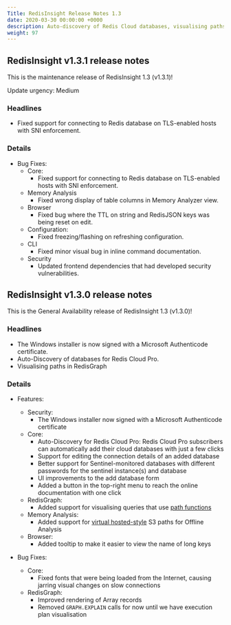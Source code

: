 ```yaml
---
Title: RedisInsight Release Notes 1.3 
date: 2020-03-30 00:00:00 +0000
description: Auto-discovery of Redis Cloud databases, visualising paths in RedisGraph
weight: 97
---
```


## RedisInsight v1.3.1 release notes

This is the maintenance release of RedisInsight 1.3 (v1.3.1)!

Update urgency: Medium

### Headlines

- Fixed support for connecting to Redis database on TLS-enabled hosts with SNI enforcement.

### Details

- Bug Fixes:
    - Core:
        - Fixed support for connecting to Redis database on TLS-enabled hosts with SNI enforcement.
    - Memory Analysis
        - Fixed wrong display of table columns in Memory Analyzer view.
    - Browser
        - Fixed bug where the TTL on string and RedisJSON keys was being reset on edit.
    - Configuration:
        - Fixed freezing/flashing on refreshing configuration.
    - CLI
        - Fixed minor visual bug in inline command documentation.
    - Security
        - Updated frontend dependencies that had developed security vulnerabilities.

## RedisInsight v1.3.0 release notes

This is the General Availability release of RedisInsight 1.3 (v1.3.0)!

### Headlines

- The Windows installer is now signed with a Microsoft Authenticode certificate.
- Auto-Discovery of databases for Redis Cloud Pro.
- Visualising paths in RedisGraph

### Details

- Features:
    - Security:
        - The Windows installer now signed with a Microsoft Authenticode certificate
    - Core:
        - Auto-Discovery for Redis Cloud Pro: Redis Cloud Pro subscribers can automatically add
          their cloud databases with just a few clicks
        - Support for editing the connection details of an added database
        - Better support for Sentinel-monitored databases with different passwords for the sentinel instance(s) and database
        - UI improvements to the add database form
        - Added a button in the top-right menu to reach the online documentation with one click
    - RedisGraph:
        - Added support for visualising queries that use [path functions](https://oss.redislabs.com/redisgraph/commands/#path-functions)
    - Memory Analysis:
        - Added support for [virtual hosted-style](https://docs.aws.amazon.com/AmazonS3/latest/dev/VirtualHosting.html#virtual-hosted-style-access) S3 paths for Offline Analysis
    - Browser:
        - Added tooltip to make it easier to view the name of long keys

- Bug Fixes:
    - Core:
        - Fixed fonts that were being loaded from the Internet, causing jarring visual changes on slow connections
    - RedisGraph:
        - Improved rendering of Array records
        - Removed `GRAPH.EXPLAIN` calls for now until we have execution plan visualisation
